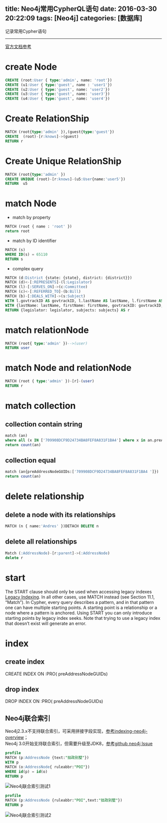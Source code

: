 title: Neo4j常用CypherQL语句
date: 2016-03-30 20:22:09
tags: [Neo4j]
categories: [数据库]
---
记录常用Cypher语句
- - -
<!-- more -->
[官方文档参考](cypher-query-lang)

# create Node
```sql
CREATE (root:User { type:'admin', name: 'root'})
CREATE (u1:User { type:'guest', name : 'user1'})
CREATE (u2:User { type:'guest', name: 'user2'})
CREATE (u3:User { type:'guest', name: 'user3'})
CREATE (u4:User { type:'guest', name: 'user4'})
```
#  Create RelationShip
```sql
MATCH (root{type:'admin' }),(guest{type:'guest'})
CREATE  (root)-[r:knows]->(guest)
RETURN r
```

#  Create  Unique RelationShip
```sql
MATCH (root{type:'admin' })
CREATE UNIQUE (root)-[r:knows]-(u5:User{name:'user5'})
RETURN  u5
```

# match Node
* match by property
```sql
MATCH (root { name : 'root' })
return root
```
* match by ID identifier
```sql
MATCH (s)
WHERE ID(s) = 65110
RETURN s
```
* complex query
```sql
MATCH (d:District {state: {state}, district: {district}})
MATCH (d)<-[:REPRESENTS]-(l:Legislator)
MATCH (l)-[:SERVES_ON]->(c:Committee)
MATCH (c)<-[:REFERRED_TO]-(b:Bill)
MATCH (b)-[:DEALS_WITH]->(s:Subject)
WITH l.govtrackID AS govtrackID, l.lastName AS lastName, l.firstName AS firstName, l.currentParty AS party, s.title AS subject, count(*) AS strength, collect(DISTINCT c.name) AS committees ORDER BY strength DESC LIMIT 10
WITH {lastName: lastName, firstName: firstName, govtrackID: govtrackID, party: party, committees: committees} AS legislator, collect({subject: subject, strength: strength}) AS subjects
RETURN {legislator: legislator, subjects: subjects} AS r
```

# match relationNode
```sql
MATCH (root{ type:'admin' })-->(user)
RETURN user
```

# match Node and relationNode
```sql
MATCH (root { type:'admin' })-[r]-(user)
RETURN r
```
# match collection
## collection contain string
```sql
match (an)
where all (x IN ['709908DCF9D24734BA8FEF8A831F1BA4'] where x in an.preAddressNodeGUIDs)
return count(an)
```

## collection equal
```sql
match (an{preAddressNodeGUIDs:['709908DCF9D24734BA8FEF8A831F1BA4 ']})
return count(an)
```

# delete relationship
## delete a node with its relationships
```sql
MATCH (n { name:'Andres' })DETACH DELETE n
```
## delete all relationships
```sql
Match (:AddressNode)-[r:parent]->(:AddressNode)
delete r
```
# start
The START clause should only be used when accessing legacy indexes [Legacy Indexing](http://neo4j.com/docs/stable/indexing.html).
In all other cases, use MATCH instead (see Section 11.1, “Match”).
In Cypher, every query describes a pattern, and in that pattern one can have multiple starting points.
A starting point is a relationship or a node where a pattern is anchored. Using START you can only introduce starting points by legacy index seeks.
Note that trying to use a legacy index that doesn’t exist will generate an error.

# index

## create index
CREATE INDEX ON :PRO( preAddressNodeGUIDs)

## drop index
DROP INDEX ON :PRO( preAddressNodeGUIDs)

## Neo4j联合索引
Neo4j2.3.x不支持联合索引，可采用拼接字段实现，[参考indexing-neo4j-overview](https://dzone.com/articles/indexing-neo4j-overview)；  
Neo4j 3.0开始支持联合索引，但需要升级至JDK8，[参考github neo4j Issue](https://github.com/neo4j/neo4j/issues/6841)
```sql
profile
MATCH (p:AddressNode {text:"拙政别墅"})
WITH p
MATCH (o:AddressNode{ ruleabbr:"POI"})
WHERE id(p) = id(o)
RETURN p
```
![Neo4j联合索引测试1](Neo4j联合索引测试1.png)

```sql
profile
MATCH (p:AddressNode {ruleabbr:"POI",text:"拙政别墅"})
RETURN p
```
![Neo4j联合索引测试2](Neo4j联合索引测试2.png)
